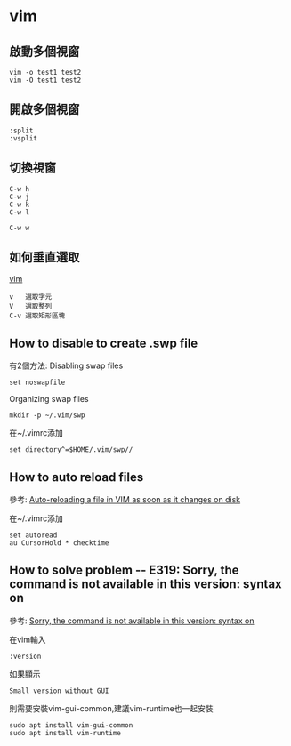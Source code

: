 vim
====

啟動多個視窗
-----------

	vim -o test1 test2
	vim -O test1 test2

開啟多個視窗
-----------
				
	:split
	:vsplit

切換視窗
-----------
				
	C-w h
	C-w j
	C-w k
	C-w l

	C-w w

如何垂直選取
------------
[vim](https://www.footmark.info/linux/centos/vi-vim/)

	v	選取字元
	V	選取整列
	C-v	選取矩形區塊

How to disable to create .swp file 
------------------------
有2個方法:
Disabling swap files
	
	set noswapfile

Organizing swap files

	mkdir -p ~/.vim/swp

在~/.vimrc添加
	
	set directory^=$HOME/.vim/swp//	

How to auto reload files
------------------------
參考:
[Auto-reloading a file in VIM as soon as it changes on disk](https://superuser.com/questions/181377/auto-reloading-a-file-in-vim-as-soon-as-it-changes-on-disk)

在~/.vimrc添加

	set autoread
	au CursorHold * checktime

How to solve problem -- E319: Sorry, the command is not available in this version: syntax on
--------------------------
參考:
[Sorry, the command is not available in this version: syntax on](https://askubuntu.com/questions/284957/vi-getting-multiple-sorry-the-command-is-not-available-in-this-version-af)

在vim輸入

	:version

如果顯示

	Small version without GUI

則需要安裝vim-gui-common,建議vim-runtime也一起安裝

	sudo apt install vim-gui-common
	sudo apt install vim-runtime



